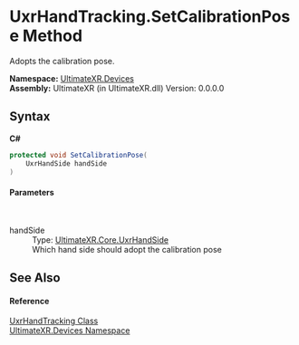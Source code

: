 # UxrHandTracking.SetCalibrationPose Method 
 

Adopts the calibration pose.

**Namespace:**&nbsp;<a href="N_UltimateXR_Devices">UltimateXR.Devices</a><br />**Assembly:**&nbsp;UltimateXR (in UltimateXR.dll) Version: 0.0.0.0

## Syntax

**C#**<br />
``` C#
protected void SetCalibrationPose(
	UxrHandSide handSide
)
```


#### Parameters
&nbsp;<dl><dt>handSide</dt><dd>Type: <a href="T_UltimateXR_Core_UxrHandSide">UltimateXR.Core.UxrHandSide</a><br />Which hand side should adopt the calibration pose</dd></dl>

## See Also


#### Reference
<a href="T_UltimateXR_Devices_UxrHandTracking">UxrHandTracking Class</a><br /><a href="N_UltimateXR_Devices">UltimateXR.Devices Namespace</a><br />
